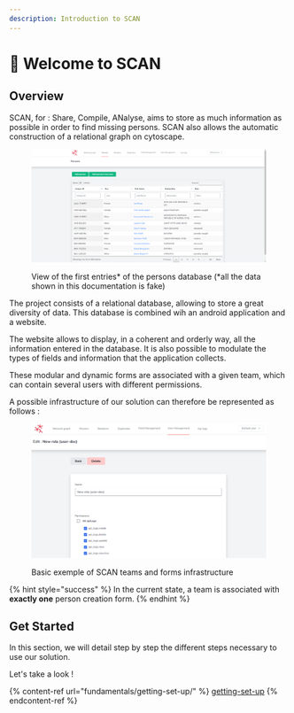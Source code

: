 ```yaml
---
description: Introduction to SCAN
---
```


# 👋 Welcome to SCAN

## Overview

SCAN, for : Share, Compile, ANalyse, aims to store as much information as possible in order to find missing persons. SCAN also allows the automatic construction of a relational graph on cytoscape.

<figure><img src=".gitbook/assets/image (2).png" alt=""><figcaption><p>View of the first entries* of the persons database (*all the data shown in this documentation is fake)</p></figcaption></figure>

The project consists of a relational database, allowing to store a great diversity of data. This database is combined wih an android application and a website.

The website allows to display, in a coherent and orderly way, all the information entered in the database. It is also possible to modulate the types of fields and information that the application collects.

These modular and dynamic forms are associated with a given team, which can contain several users with different permissions.

A possible infrastructure of our solution can therefore be represented as follows :&#x20;

<figure><img src=".gitbook/assets/image (4).png" alt=""><figcaption><p>Basic exemple of SCAN teams and forms infrastructure</p></figcaption></figure>

{% hint style="success" %}
In the current state, a team is associated with **exactly one** person creation form.
{% endhint %}

## Get Started

In this section, we will detail step by step the different steps necessary to use our solution.

Let's take a look !

{% content-ref url="fundamentals/getting-set-up/" %}
[getting-set-up](fundamentals/getting-set-up/)
{% endcontent-ref %}
